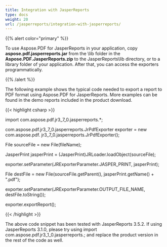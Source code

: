 ```yaml
---
title: Integration with JasperReports
type: docs
weight: 20
url: /jasperreports/integration-with-jasperreports/
---
```


{{% alert color="primary" %}} 

To use Aspose.PDF for JasperReports in your application, copy **aspose.pdf.jasperreports.jar** from the \lib folder in the **Aspose.PDF.JasperReports.zip** to the JasperReports\lib directory, or to a library folder of your application. After that, you can access the exporters programmatically. 

{{% /alert %}} 

The following example shows the typical code needed to export a report to PDF format using Aspose.PDF for JasperReports. More examples can be found in the demo reports included in the product download.

{{< highlight csharp >}}


   import com.aspose.pdf.jr3_7_0.jasperreports.*;

   com.aspose.pdf.jr3_7_0.jasperreports.JrPdfExporter exporter = new com.aspose.pdf. jr3_7_0.jasperreports.JrPdfExporter();


   File sourceFile = new File(fileName);

   JasperPrint jasperPrint = (JasperPrint)JRLoader.loadObject(sourceFile);

   exporter.setParameter(JRExporterParameter.JASPER_PRINT, jasperPrint);


   File destFile = new File(sourceFile.getParent(), jasperPrint.getName() + ".pdf");

   exporter.setParameter(JRExporterParameter.OUTPUT_FILE_NAME, destFile.toString());


   exporter.exportReport(); 


{{< /highlight >}}

The above code snippet has been tested with JasperReports 3.5.2. If using JasperReports 3.1.0, please try using import com.aspose.pdf.jr3_1_0.jasperreports.; and replace the product version in the rest of the code as well. 
